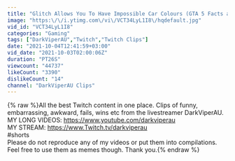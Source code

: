 ```yaml
---
title: "Glitch Allows You To Have Impossible Car Colours (GTA 5 Facts and Glitches)"
image: "https:\/\/i.ytimg.com\/vi\/VCT34LyL1I8\/hqdefault.jpg"
vid_id: "VCT34LyL1I8"
categories: "Gaming"
tags: ["DarkViperAU","Twitch","Twitch Clips"]
date: "2021-10-04T12:41:59+03:00"
vid_date: "2021-10-03T02:00:06Z"
duration: "PT26S"
viewcount: "44737"
likeCount: "3390"
dislikeCount: "14"
channel: "DarkViperAU Clips"
---
```

{% raw %}All the best Twitch content in one place. Clips of funny, embarrassing, awkward, fails, wins etc from the livestreamer DarkViperAU. <br />MY LONG VIDEOS: <a rel="nofollow" target="blank" href="https://www.youtube.com/darkviperau">https://www.youtube.com/darkviperau</a><br />MY STREAM: <a rel="nofollow" target="blank" href="https://www.Twitch.tv/darkviperau">https://www.Twitch.tv/darkviperau</a><br />#shorts <br />Please do not reproduce any of my videos or put them into compilations. Feel free to use them as memes though. Thank you.{% endraw %}
